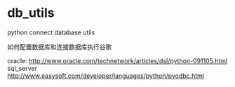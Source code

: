 # db_utils
python connect database utils

如何配置数据库和连接数据库执行谷歌

oracle: http://www.oracle.com/technetwork/articles/dsl/python-091105.html
sql_server http://www.easysoft.com/developer/languages/python/pyodbc.html